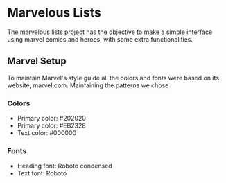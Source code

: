 # Marvelous Lists

The marvelous lists project has the objective to make a simple interface using marvel comics and heroes, with some extra functionalities.

## Marvel Setup

To maintain Marvel's style guide all the colors and fonts were based on its website, marvel.com. Maintaining the patterns we chose 


### Colors
- Primary color: #202020
- Primary color: #EB2328
- Text color: #000000

### Fonts
- Heading font: Roboto condensed
- Text font: Roboto
